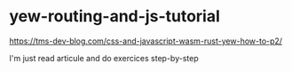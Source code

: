 # yew-routing-and-js-tutorial
https://tms-dev-blog.com/css-and-javascript-wasm-rust-yew-how-to-p2/

I'm just read articule and do exercices step-by-step
